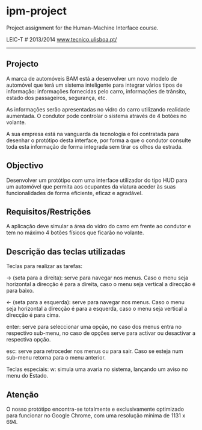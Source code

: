 ipm-project
===========

Project assignment for the Human-Machine Interface course. 

LEIC-T # 2013/2014
www.tecnico.ulisboa.pt/ 
- - -

Projecto
-
A marca de automóveis BAM está a desenvolver um novo modelo de automóvel que terá um sistema inteligente para integrar vários tipos de informação: informações fornecidas pelo carro, informações de trânsito, estado dos passageiros, segurança, etc.

As informações serão apresentadas no vidro do carro utilizando realidade aumentada. O condutor pode controlar o sistema através de 4 botões no volante.

A sua empresa está na vanguarda da tecnologia e foi contratada para desenhar o protótipo desta interface, por forma a que o condutor consulte toda esta informação de forma integrada sem tirar os olhos da estrada. 

Objectivo
 -
Desenvolver um protótipo com uma interface utilizador do tipo HUD para um automóvel que permita aos ocupantes da viatura aceder às suas funcionalidades de forma eficiente, eficaz e agradável.

Requisitos/Restrições
 -
A aplicação deve simular a área do vidro do carro em frente ao condutor e tem no máximo 4 botões físicos que ficarão no volante.


Descrição das teclas utilizadas
-

Teclas para realizar as tarefas:

-> (seta para a direita): serve para navegar nos menus. Caso o menu seja horizontal a direcção é para a direita, caso o menu seja vertical a direcção é para baixo.

<- (seta para a esquerda): serve para navegar nos menus. Caso o menu seja horizontal a direcção é para a esquerda, caso o menu seja vertical a direcção é para cima.

enter: serve para seleccionar uma opção, no caso dos menus entra no respectivo sub-menu, no caso de opções serve para activar ou desactivar a respectiva opção.

esc: serve para retroceder nos menus ou para sair. Caso se esteja num sub-menu retorna para o menu anterior.

Teclas especiais:
w: simula uma avaria no sistema, lançando um aviso no menu do Estado.

Atenção
-
O nosso protótipo encontra-se totalmente e exclusivamente optimizado para funcionar no Google Chrome, com uma resolução mínima de 1131 x 694.

